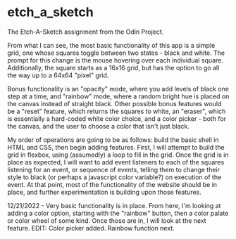 # etch_a_sketch

The Etch-A-Sketch assignment from the Odin Project.

From what I can see, the most basic functionality of this app is a simple grid, one whose squares toggle
between two states - black and white. The prompt for this change is the mouse hovering over each individual
square. Additionally, the square starts as a 16x16 grid, but has the option to go all the way up to a 64x64
"pixel" grid.

Bonus functionality is an "opacity" mode, where you add levels of black one step at a time, and "rainbow" mode,
where a random bright hue is placed on the canvas instead of straight black. Other possible bonus features would
be a "reset" feature, which returns the squares to white, an "eraser", which is essentially a hard-coded white
color choice, and a color picker - both for the canvas, and the user to choose a color that isn't just black.

My order of operations are going to be as follows: build the basic shell in HTML and CSS, then begin adding features.
First, I will attempt to build the grid in flexbox, using (assumedly) a loop to fill in the grid. Once the grid is in place
as expected, I will want to add event listeners to each of the squares listening for an event, or sequence of events, telling them
to change their style to black (or perhaps a javascript color variable?) on execution of the event. At that point, most of the
functionality of the website should be in place, and further experimentation is building upon those features.


12/21/2022 - Very basic functionality is in place. From here, I'm looking at adding a color option, starting with the "rainbow" button, then a color
palate or color wheel of some kind. Once those are in, I will look at the next feature. EDIT: Color picker added. Rainbow function next.